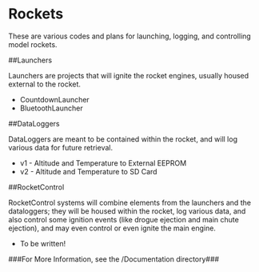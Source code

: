 Rockets
=======

These are various codes and plans for launching, logging, and controlling model rockets.

##Launchers

Launchers are projects that will ignite the rocket engines, usually housed external to the rocket.

 - CountdownLauncher
 - BluetoothLauncher

##DataLoggers

DataLoggers are meant to be contained within the rocket, and will log various data for future retrieval.

 - v1 - Altitude and Temperature to External EEPROM
 - v2 - Altitude and Temperature to SD Card

##RocketControl

RocketControl systems will combine elements from the launchers and the dataloggers; they will be housed within the rocket, log various data, and also control some ignition events (like drogue ejection and main chute ejection), and may even control or even ignite the main engine.

 - To be written!

###For More Information, see the /Documentation directory###
